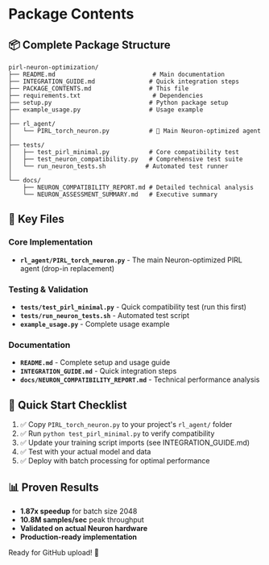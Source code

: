 # Package Contents

## 📦 Complete Package Structure

```
pirl-neuron-optimization/
├── README.md                           # Main documentation
├── INTEGRATION_GUIDE.md               # Quick integration steps
├── PACKAGE_CONTENTS.md                # This file
├── requirements.txt                    # Dependencies
├── setup.py                           # Python package setup
├── example_usage.py                   # Usage example
│
├── rl_agent/
│   └── PIRL_torch_neuron.py           # 🎯 Main Neuron-optimized agent
│
├── tests/
│   ├── test_pirl_minimal.py           # Core compatibility test
│   ├── test_neuron_compatibility.py   # Comprehensive test suite  
│   └── run_neuron_tests.sh           # Automated test runner
│
└── docs/
    ├── NEURON_COMPATIBILITY_REPORT.md # Detailed technical analysis
    └── NEURON_ASSESSMENT_SUMMARY.md   # Executive summary
```

## 🎯 Key Files

### Core Implementation
- **`rl_agent/PIRL_torch_neuron.py`** - The main Neuron-optimized PIRL agent (drop-in replacement)

### Testing & Validation  
- **`tests/test_pirl_minimal.py`** - Quick compatibility test (run this first)
- **`tests/run_neuron_tests.sh`** - Automated test script
- **`example_usage.py`** - Complete usage example

### Documentation
- **`README.md`** - Complete setup and usage guide
- **`INTEGRATION_GUIDE.md`** - Quick integration steps
- **`docs/NEURON_COMPATIBILITY_REPORT.md`** - Technical performance analysis

## 🚀 Quick Start Checklist

1. ✅ Copy `PIRL_torch_neuron.py` to your project's `rl_agent/` folder
2. ✅ Run `python test_pirl_minimal.py` to verify compatibility  
3. ✅ Update your training script imports (see INTEGRATION_GUIDE.md)
4. ✅ Test with your actual model and data
5. ✅ Deploy with batch processing for optimal performance

## 📊 Proven Results

- **1.87x speedup** for batch size 2048
- **10.8M samples/sec** peak throughput  
- **Validated on actual Neuron hardware**
- **Production-ready implementation**

Ready for GitHub upload! 🎉